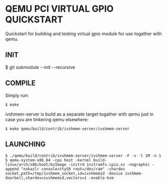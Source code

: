# QEMU PCI VIRTUAL GPIO QUICKSTART

Quickstart for building and testing virtual gpio module for use togather with qemu.

## INIT

$ git submodule --init --recursive

## COMPILE

Simply run:

```
$ make
```

ivshmem-server is build as a separate target togather with qemu just in case you are tinkering qemu elsewhere:

```
$ make qemu/build/contrib/ivshmem-server/ivshmem-server
```

## LAUNCHING

```
$ ./qemu/build/contrib/ivshmem-server/ivshmem-server -F -v -l 1M -n 1
$ qemu-system-x86_64 -cpu host -kernel build-linux/arch/x86/boot/bzImage -initrd initramfs.cpio.xz -nographic -append "nokaslr console=ttyS0 root=/dev/ram" -chardev socket,path=/tmp/ivshmem_socket,id=ivshmemid -device ivshmem-doorbell,chardev=ivshmemid,vectors=1 -enable-kvm
```

